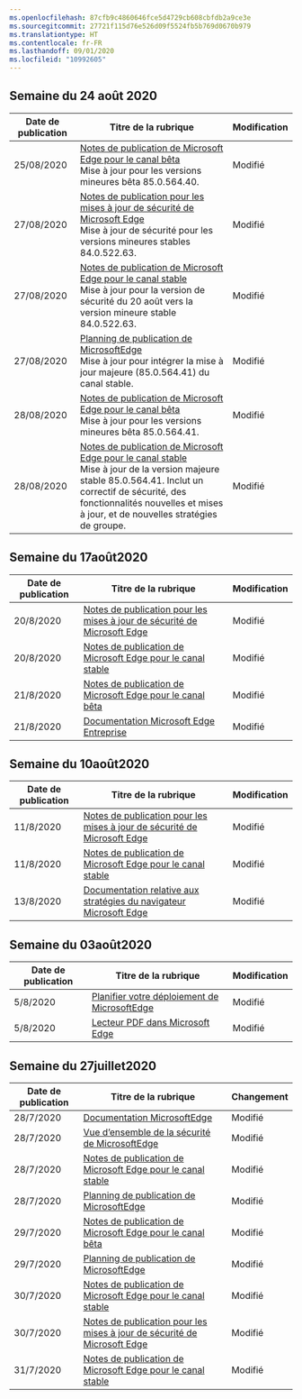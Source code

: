 ```yaml
---
ms.openlocfilehash: 87cfb9c4860646fce5d4729cb608cbfdb2a9ce3e
ms.sourcegitcommit: 27721f115d76e526d09f5524fb5b769d0670b979
ms.translationtype: HT
ms.contentlocale: fr-FR
ms.lasthandoff: 09/01/2020
ms.locfileid: "10992605"
---
```

<!-- This file is generated automatically each week. Changes made to this file will be overwritten.-->




## Semaine du 24 août 2020


| Date de publication |Titre de la rubrique | Modification |
|------|------------|--------|
| 25/08/2020 | [Notes de publication de Microsoft Edge pour le canal bêta](/DeployEdge/microsoft-edge-relnote-beta-channel)<br>Mise à jour pour les versions mineures bêta 85.0.564.40. | Modifié |
| 27/08/2020 | [Notes de publication pour les mises à jour de sécurité de Microsoft Edge](/DeployEdge/microsoft-edge-relnotes-security)<br> Mise à jour de sécurité pour les versions mineures stables 84.0.522.63.| Modifié |
| 27/08/2020 | [Notes de publication de Microsoft Edge pour le canal stable](/DeployEdge/microsoft-edge-relnote-stable-channel)<br>Mise à jour pour la version de sécurité du 20 août vers la version mineure stable 84.0.522.63. | Modifié |
| 27/08/2020 | [Planning de publication de MicrosoftEdge](/DeployEdge/microsoft-edge-release-schedule)<br>Mise à jour pour intégrer la mise à jour majeure (85.0.564.41) du canal stable. | Modifié |
| 28/08/2020 | [Notes de publication de Microsoft Edge pour le canal bêta](/DeployEdge/microsoft-edge-relnote-beta-channel)<br>Mise à jour pour les versions mineures bêta 85.0.564.41. | Modifié |
| 28/08/2020 | [Notes de publication de Microsoft Edge pour le canal stable](/DeployEdge/microsoft-edge-relnote-stable-channel)<br>Mise à jour de la version majeure stable 85.0.564.41. Inclut un correctif de sécurité, des fonctionnalités nouvelles et mises à jour, et de nouvelles stratégies de groupe. | Modifié |


## Semaine du 17août2020


| Date de publication |Titre de la rubrique | Modification |
|------|------------|--------|
| 20/8/2020 | [Notes de publication pour les mises à jour de sécurité de Microsoft Edge](/DeployEdge/microsoft-edge-relnotes-security) | Modifié |
| 20/8/2020 | [Notes de publication de Microsoft Edge pour le canal stable](/DeployEdge/microsoft-edge-relnote-stable-channel) | Modifié |
| 21/8/2020 | [Notes de publication de Microsoft Edge pour le canal bêta](/DeployEdge/microsoft-edge-relnote-beta-channel) | Modifié |
| 21/8/2020 | [Documentation Microsoft Edge Entreprise](/DeployEdge/index) | Modifié |


## Semaine du 10août2020


| Date de publication |Titre de la rubrique | Modification |
|------|------------|--------|
| 11/8/2020 | [Notes de publication pour les mises à jour de sécurité de Microsoft Edge](/DeployEdge/microsoft-edge-relnotes-security) | Modifié |
| 11/8/2020 | [Notes de publication de Microsoft Edge pour le canal stable](/DeployEdge/microsoft-edge-relnote-stable-channel) | Modifié |
| 13/8/2020 | [Documentation relative aux stratégies du navigateur Microsoft Edge](/DeployEdge/microsoft-edge-policies) | Modifié |


## Semaine du 03août2020


| Date de publication |Titre de la rubrique | Modification |
|------|------------|--------|
| 5/8/2020 | [Planifier votre déploiement de MicrosoftEdge](/DeployEdge/deploy-edge-plan-deployment) | Modifié |
| 5/8/2020 | [Lecteur PDF dans Microsoft Edge](/DeployEdge/microsoft-edge-pdf) | Modifié |


## Semaine du 27juillet2020


| Date de publication |Titre de la rubrique | Changement |
|------|------------|--------|
| 28/7/2020 | [Documentation MicrosoftEdge](/DeployEdge/index) | Modifié |
| 28/7/2020 | [Vue d’ensemble de la sécurité de MicrosoftEdge](/DeployEdge/security-overview) | Modifié |
| 28/7/2020 | [Notes de publication de Microsoft Edge pour le canal stable](/DeployEdge/microsoft-edge-relnote-stable-channel) | Modifié |
| 28/7/2020 | [Planning de publication de MicrosoftEdge](/DeployEdge/microsoft-edge-release-schedule) | Modifié |
| 29/7/2020 | [Notes de publication de Microsoft Edge pour le canal bêta](/DeployEdge/microsoft-edge-relnote-beta-channel) | Modifié |
| 29/7/2020 | [Planning de publication de MicrosoftEdge](/DeployEdge/microsoft-edge-release-schedule) | Modifié |
| 30/7/2020 | [Notes de publication de Microsoft Edge pour le canal stable](/DeployEdge/microsoft-edge-relnote-stable-channel) | Modifié |
| 30/7/2020 | [Notes de publication pour les mises à jour de sécurité de Microsoft Edge](/DeployEdge/microsoft-edge-relnotes-security) | Modifié |
| 31/7/2020 | [Notes de publication de Microsoft Edge pour le canal stable](/DeployEdge/microsoft-edge-relnote-stable-channel) | Modifié |